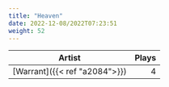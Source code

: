 ```yaml
---
title: "Heaven"
date: 2022-12-08/2022T07:23:51
weight: 52
---
```




 Artist | Plays 
----- | -----:
[Warrant]({{< ref "a2084">}}) | 4

